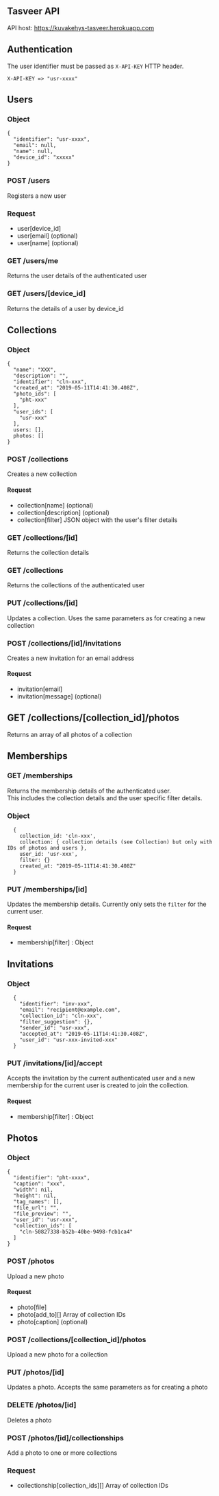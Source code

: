 ## Tasveer API

API host: https://kuvakehys-tasveer.herokuapp.com

## Authentication
The user identifier must be passed as `X-API-KEY` HTTP header.

    X-API-KEY => "usr-xxxx"

## Users

### Object
```
{
  "identifier": "usr-xxxx",
  "email": null,
  "name": null,
  "device_id": "xxxxx"
}
```

### POST /users
Registers a new user

### Request
* user[device_id]
* user[email] (optional)
* user[name] (optional)

### GET /users/me
Returns the user details of the authenticated user

### GET /users/[device_id]
Returns the details of a user by device_id


## Collections

### Object
```
{
  "name": "XXX",
  "description": "",
  "identifier": "cln-xxx",
  "created_at": "2019-05-11T14:41:30.408Z",
  "photo_ids": [
    "pht-xxx"
  ],
  "user_ids": [
    "usr-xxx"
  ],
  users: [],
  photos: []
}
```

### POST /collections
Creates a new collection

#### Request

* collection[name] (optional)
* collection[description] (optional)
* collection[filter] JSON object with the user's filter details

### GET /collections/[id]
Returns the collection details

### GET /collections
Returns the collections of the authenticated user

### PUT /collections/[id]
Updates a collection. Uses the same parameters as for creating a new collection

### POST /collections/[id]/invitations
Creates a new invitation for an email address

#### Request
* invitation[email]
* invitation[message] (optional)

## GET /collections/[collection_id]/photos
Returns an array of all photos of a collection

## Memberships

### GET /memberships
Returns the membership details of the authenticated user.  
This includes the collection details and the user specific filter details.

### Object
```
  {
    collection_id: 'cln-xxx',
    collection: { collection details (see Collection) but only with IDs of photos and users },
    user_id: 'usr-xxx',
    filter: {}
    created_at: "2019-05-11T14:41:30.408Z"
  }
```

### PUT /memberships/[id]
Updates the membership details. 
Currently only sets the `filter` for the current user.

#### Request
* membership[filter] : Object

## Invitations

### Object
```
  {
    "identifier": "inv-xxx",
    "email": "recipient@example.com",
    "collection_id": "cln-xxx",
    "filter_suggestion": {},
    "sender_id": "usr-xxx",
    "accepted_at": "2019-05-11T14:41:30.408Z",
    "user_id": "usr-xxx-invited-xxx"
  }
```

### PUT /invitations/[id]/accept
Accepts the invitation by the current authenticated user and a new membership for the current user is created to join the collection.

#### Request
* membership[filter] : Object

## Photos

### Object
```
{
  "identifier": "pht-xxxx",
  "caption": "xxx",
  "width": nil,
  "height": nil,
  "tag_names": [],
  "file_url": "",
  "file_preview": "",
  "user_id": "usr-xxx",
  "collection_ids": [
    "cln-50827338-b52b-40be-9498-fcb1ca4"
  ]
}
```

### POST /photos
Upload a new photo

#### Request
* photo[file]
* photo[add_to][] Array of collection IDs
* photo[caption] (optional)


### POST /collections/[collection_id]/photos
Upload a new photo for a collection

### PUT /photos/[id]
Updates a photo. Accepts the same parameters as for creating a photo

### DELETE /photos/[id]
Deletes a photo

### POST /photos/[id]/collectionships
Add a photo to one or more collections

### Request
* collectionship[collection_ids][] Array of collection IDs

